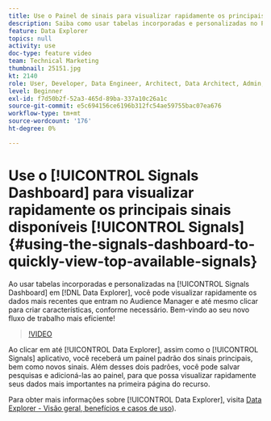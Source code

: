 ```yaml
---
title: Use o Painel de sinais para visualizar rapidamente os principais sinais disponíveis
description: Saiba como usar tabelas incorporadas e personalizadas no Painel de sinais no Data Explorer. Você pode ver rapidamente os dados mais recentes entrando no Audience Manager e até mesmo clicar nele para criar características conforme necessário. Bem-vindo ao seu novo fluxo de trabalho mais eficiente!
feature: Data Explorer
topics: null
activity: use
doc-type: feature video
team: Technical Marketing
thumbnail: 25151.jpg
kt: 2140
role: User, Developer, Data Engineer, Architect, Data Architect, Admin, Leader
level: Beginner
exl-id: f7d50b2f-52a3-465d-89ba-337a10c26a1c
source-git-commit: e5c694156ce6196b312fc54ae59755bac07ea676
workflow-type: tm+mt
source-wordcount: '176'
ht-degree: 0%

---
```


# Use o [!UICONTROL Signals Dashboard] para visualizar rapidamente os principais sinais disponíveis [!UICONTROL Signals] {#using-the-signals-dashboard-to-quickly-view-top-available-signals}

Ao usar tabelas incorporadas e personalizadas na [!UICONTROL Signals Dashboard] em [!DNL Data Explorer], você pode visualizar rapidamente os dados mais recentes que entram no Audience Manager e até mesmo clicar para criar características, conforme necessário. Bem-vindo ao seu novo fluxo de trabalho mais eficiente!

>[!VIDEO](https://video.tv.adobe.com/v/25151/?quality=12)

Ao clicar em até [!UICONTROL Data Explorer], assim como o [!UICONTROL Signals] aplicativo, você receberá um painel padrão dos sinais principais, bem como novos sinais. Além desses dois padrões, você pode salvar pesquisas e adicioná-las ao painel, para que possa visualizar rapidamente seus dados mais importantes na primeira página do recurso.

Para obter mais informações sobre [!UICONTROL Data Explorer], visita [Data Explorer - Visão geral, benefícios e casos de uso](https://experienceleague.adobe.com/docs/audience-manager/user-guide/features/data-explorer/data-explorer-overview.html?lang=en)).
